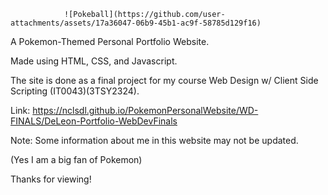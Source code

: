 				![Pokeball](https://github.com/user-attachments/assets/17a36047-06b9-45b1-ac9f-58785d129f16)

A Pokemon-Themed Personal Portfolio Website.

Made using HTML, CSS, and Javascript.

The site is done as a final project for my course Web Design w/ Client Side Scripting (IT0043)(3TSY2324).

Link: https://nclsdl.github.io/PokemonPersonalWebsite/WD-FINALS/DeLeon-Portfolio-WebDevFinals

Note: Some information about me in this website may not be updated.

(Yes I am a big fan of Pokemon)

Thanks for viewing!
